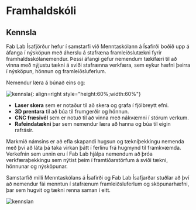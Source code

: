 # Framhaldskóli

## Kennsla

Fab Lab Ísafjörður hefur í samstarfi við Menntaskólann á Ísafirði boðið upp á áfanga í nýsköpun með áherslu á stafræna framleiðslutækni fyrir framhaldsskólanemendur. Þessi áfangi gefur nemendum tækifæri til að vinna með nýjustu tækni á sviði stafrænna verkfæra, sem eykur hæfni þeirra í nýsköpun, hönnun og framleiðsluferlum.

Nemendur læra á búnað eins og:


![kennsla](https://scontent-lhr6-1.xx.fbcdn.net/v/t39.30808-6/323786055_508902247890481_3883246517046846357_n.jpg?_nc_cat=110&ccb=1-7&_nc_sid=127cfc&_nc_ohc=JDYab3GUIIsQ7kNvgGdtP6r&_nc_ht=scontent-lhr6-1.xx&oh=00_AYAGPRQAru8fWkKfPE0s2qN2yMuV47vpZEXIwlhnjoF2cw&oe=6702FE6C){: align=right style="height:60%;width:60%"}
- **Laser skera** sem er notaður til að skera og grafa í fjölbreytt efni.<br>
- **3D prentara** til að búa til frumgerðir og hönnun.<br>
- **CNC fræsivél** sem er notuð til að vinna með nákvæmni í stórum verkum.<br>
- **Rafeindatækni** þar sem nemendur læra að hanna og búa til eigin rafrásir.<br>
  
Markmið námsins er að efla skapandi hugsun og tækniþekkingu nemenda með því að láta þá taka virkan þátt í ferlinu frá hugmynd til framkvæmda. Verkefnin sem unnin eru í Fab Lab hjálpa nemendum að þróa verkfæraþekkingu sem nýtist þeim í framtíðarstörfum á sviði tækni, hönnunar og nýsköpunar.

Samstarfið milli Menntaskólans á Ísafirði og Fab Lab Ísafjarðar stuðlar að því að nemendur fái menntun í stafrænum framleiðsluferlum og sköpunarhæfni, þar sem hugvit og tækni renna saman í eitt.

![kennslan](https://scontent-lhr6-2.xx.fbcdn.net/v/t39.30808-6/324081820_874134124042236_9197144667903739476_n.jpg?_nc_cat=104&ccb=1-7&_nc_sid=127cfc&_nc_ohc=5zfZMFuHhGEQ7kNvgFcieDK&_nc_ht=scontent-lhr6-2.xx&oh=00_AYAqrZDzYrXy4h5WFDW_sQb1i2dtRklW3SXohkOL1tyDcQ&oe=6702FE0F)

<!--## Samstaf við kennara

Smiðjan er í góðri tenginu við kennara á ýmsum deildum skólan og tekið virkan þátt í að aðsoða kennara við ýmist verkefni.-->

